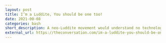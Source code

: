 ```yaml
---
layout: post
title: I’m a Luddite, You should be one too!
date: 2021-00-08
categories: bash
short_description: A neo-Luddite movement would understand no technology.
external_url: https://theconversation.com/im-a-luddite-you-should-be-one-too-163172
---
```

